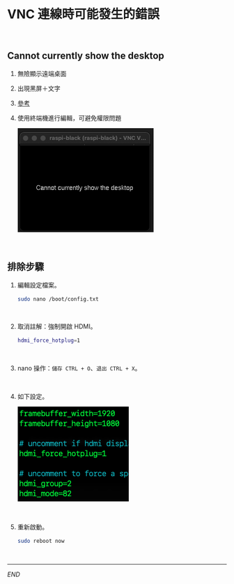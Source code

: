 # VNC 連線時可能發生的錯誤

<br>

## Cannot currently show the desktop

1. 無險顯示遠端桌面

2. 出現黑屏＋文字

3. [參考](https://blog.csdn.net/Dorian15/article/details/128321804)

4. 使用終端機進行編輯，可避免權限問題

   ![](images/img_02.png)

<br>

## 排除步驟

1. 編輯設定檔案。

   ```bash
   sudo nano /boot/config.txt
   ```

<br>

2. 取消註解：強制開啟 HDMI。

   ```bash
   hdmi_force_hotplug=1
   ```

<br>

3. nano 操作：`儲存 CTRL + O`、`退出 CTRL + X`。

<br>

4. 如下設定。

   ![](images/img_03.png)

<br>

5. 重新啟動。

   ```bash
   sudo reboot now
   ```

<br>

___

_END_